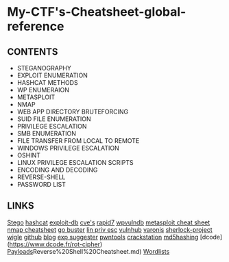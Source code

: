 #  My-CTF's-Cheatsheet-global-reference

## CONTENTS 

* STEGANOGRAPHY
* EXPLOIT ENUMERATION
* HASHCAT METHODS
* WP ENUMERAION
* METASPLOIT
* NMAP
* WEB APP DIRECTORY BRUTEFORCING
* SUID FILE ENUMERATION
* PRIVILEGE ESCALATION
* SMB ENUMERATION
* FILE TRANSFER FROM LOCAL TO REMOTE
* WINDOWS PRIVILEGE ESCALATION
* OSHINT 
* LINUX PRIVILEGE ESCALATION SCRIPTS
* ENCODING AND DECODING
* REVERSE-SHELL
* PASSWORD LIST

## LINKS 

[Stego](https://0xrick.github.io/lists/stego/)
[hashcat](https://hashcat.net/hashcat/#features-algos)
[exploit-db](https://www.exploit-db.com/)
[cve's](https://cve.mitre.org) 
[rapid7](https://www.rapid7.com/db)
[wpvulndb](https://wpvulndb.com/)
[metasploit cheat sheet](https://www.stationx.net/metasploit-cheat-sheet/)
[nmap cheatsheet](https://hackertarget.com/nmap-cheatsheet-a-quick-reference-guide/) 
[go buster](https://redteamtutorials.com/2018/11/19/gobuster-cheatsheet/)
[lin priv esc](https://www.hackingarticles.in/linux-privilege-escalation-using-exploiting-sudo-rights/)
[vulnhub](https://www.hackingarticles.in/privilege-escalation-cheatsheet-vulnhub/)
[varonis](https://www.varonis.com/blog/what-is-mimikatz/)
[sherlock-project](https://github.com/sherlock-project/sherlock)
[wigle](https://www.wigle.net/)
[github](https://github.com/rebootuser/LinEnum/blob/master/LinEnum.sh)
[blog](https://blog.g0tmi1k.com/2011/08/basic-linux-privilege-escalation)
[exp suggester](https://github.com/mzet-/linux-exploit-suggester/)
[pwntools](https://docs.pwntools.com)
[crackstation](https://crackstation.net/)
[md5hashing](https://md5hashing.net/)
[dcode] (https://www.dcode.fr/rot-cipher)
[Payloads](https://github.com/swisskyrepo/PayloadsAllTheThings/blob/master/Methodology%20and%20Resources/)Reverse%20Shell%20Cheatsheet.md)
[Wordlists](https://github.com/DavidWittman/wpxmlrpcbrute/blob/master/wordlists/1000-most-common-passwords.txt)


   

